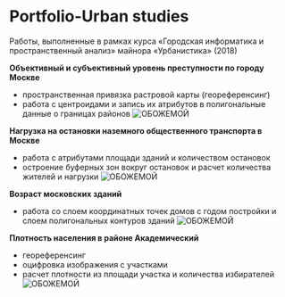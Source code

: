 # Portfolio-Urban studies
Работы, выполненные в рамках курса «Городская информатика и пространственный анализ» майнора «Урбанистика» (2018)

**Объективный и субъективный уровень преступности по городу Москве**
* пространственная привязка растровой карты (геореференсинг)
* работа с центроидами и запись их атрибутов в полигональные данные о границах районов
![ОБОЖЕМОЙ](https://github.com/wildmary/Portfolio-Urbanistics/blob/master/Объективный%20и%20субъективный%20уровень%20преступности%20по%20городу%20Москве.jpg)

**Нагрузка на остановки наземного общественного транспорта в Москве**
* работа с атрибутами площади зданий и количеством остановок
* остроение буферных зон вокруг остановок и расчет количества жителей и нагрузки
![ОБОЖЕМОЙ](https://github.com/wildmary/Portfolio-Urbanistics/blob/master/Нагрузка%20на%20остановки%20наземного%20общественного%20транспорта%20в%20Москве.jpeg)

**Возраст московских зданий**
* работа со слоем координатных точек домов с годом постройки и слоем полигональных контуров зданий
![ОБОЖЕМОЙ](https://github.com/wildmary/Portfolio-Urbanistics/blob/master/Возраст%20московских%20зданий.jpeg)

**Плотность населения в районе Академический**
* геореференсинг
* оцифровка изображения с участками
* расчет плотности из площади участка и количества избирателей 
![ОБОЖЕМОЙ](https://github.com/wildmary/Portfolio-Urbanistics/blob/master/Плотность%20населения%20в%20районе%20Академический.jpeg)
